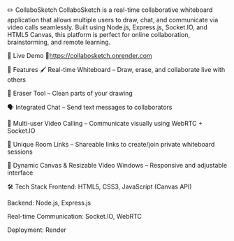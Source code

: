 ✏️ CollaboSketch
CollaboSketch is a real-time collaborative whiteboard application that allows multiple users to draw, chat, and communicate via video calls seamlessly. Built using Node.js, Express.js, Socket.IO, and HTML5 Canvas, this platform is perfect for online collaboration, brainstorming, and remote learning.

🚀 Live Demo
🔗https://collabosketch.onrender.com

🔧 Features
🖌️ Real-time Whiteboard – Draw, erase, and collaborate live with others

🧽 Eraser Tool – Clean parts of your drawing

🗣️ Integrated Chat – Send text messages to collaborators

🎥 Multi-user Video Calling – Communicate visually using WebRTC + Socket.IO

🔗 Unique Room Links – Shareable links to create/join private whiteboard sessions

📏 Dynamic Canvas & Resizable Video Windows – Responsive and adjustable interface

🛠️ Tech Stack
Frontend: HTML5, CSS3, JavaScript (Canvas API)

Backend: Node.js, Express.js

Real-time Communication: Socket.IO, WebRTC

Deployment: Render
